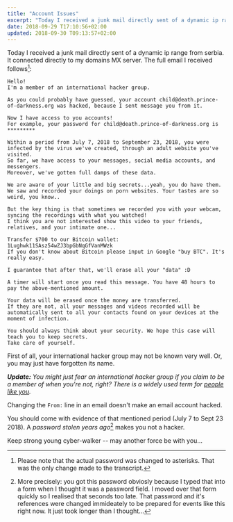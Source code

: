 ```yaml
---
title: "Account Issues"
excerpt: "Today I received a junk mail directly sent of a dynamic ip range from serbia. It connected directly to my domains MX server."
date: 2018-09-29 T17:10:56+02:00
updated: 2018-09-30 T09:13:57+02:00
---
```


Today I received a junk mail directly sent of a dynamic ip range from serbia. It connected directly to my domains MX server. The full email I received follows[^1]:

```
Hello!
I'm a member of an international hacker group.

As you could probably have guessed, your account child@death.prince-of-darkness.org was hacked, because I sent message you from it.

Now I have access to you accounts!
For example, your password for child@death.prince-of-darkness.org is *********

Within a period from July 7, 2018 to September 23, 2018, you were infected by the virus we've created, through an adult website you've visited.
So far, we have access to your messages, social media accounts, and messengers.
Moreover, we've gotten full damps of these data.

We are aware of your little and big secrets...yeah, you do have them. We saw and recorded your doings on porn websites. Your tastes are so weird, you know..

But the key thing is that sometimes we recorded you with your webcam, syncing the recordings with what you watched!
I think you are not interested show this video to your friends, relatives, and your intimate one...

Transfer $700 to our Bitcoin wallet: 1Lughwk11SAsz54wZJ3bpGbNqGfVanMWzk
If you don't know about Bitcoin please input in Google "buy BTC". It's really easy.

I guarantee that after that, we'll erase all your "data" :D

A timer will start once you read this message. You have 48 hours to pay the above-mentioned amount.

Your data will be erased once the money are transferred.
If they are not, all your messages and videos recorded will be automatically sent to all your contacts found on your devices at the moment of infection.

You should always think about your security. We hope this case will teach you to keep secrets.
Take care of yourself.
```

First of all, your international hacker group may not be known very well. Or, you may just have forgotten its name.

_**Update:** You might just fear an international hacker group if you claim to be a member of when you're not, right? There is a widely used term for [people like you](https://en.wikipedia.org/wiki/Script_kiddie)._

Changing the `From:` line in an email doesn't make an email account hacked.

You should come with evidence of that mentioned period (July 7 to Sept 23 2018). A _password stolen years ago_[^2] makes you not a hacker.

Keep strong young cyber-walker -- may another force be with you...

[^1]: Please note that the actual password was changed to asterisks. That was the only change made to the transcript.
[^2]: More precisely: you got this password obviosly because I typed that into a form when I thought it was a password field. I moved over that form quickly so I realised that seconds too late. That password and it's references were changed immideately to be prepared for events like this right now. It just took longer than I thought...
